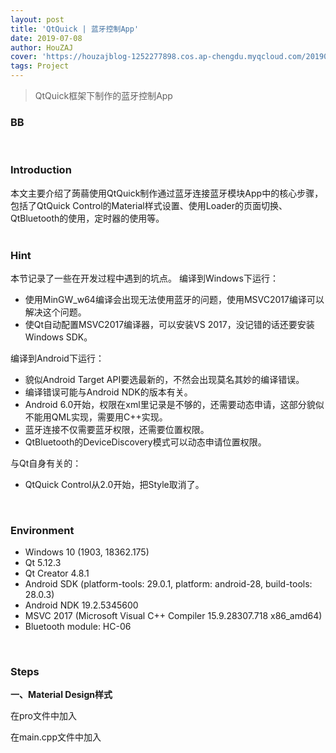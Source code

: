 ```yaml
---
layout: post
title: 'QtQuick | 蓝牙控制App'
date: 2019-07-08
author: HouZAJ
cover: 'https://houzajblog-1252277898.cos.ap-chengdu.myqcloud.com/20190122%20OpenGLAniPop/20190122-01.png'
tags: Project
---
```


> QtQuick框架下制作的蓝牙控制App


### BB

<br>

### Introduction
本文主要介绍了蒟蒻使用QtQuick制作通过蓝牙连接蓝牙模块App中的核心步骤，包括了QtQuick Control的Material样式设置、使用Loader的页面切换、QtBluetooth的使用，定时器的使用等。  
<br>

### Hint
本节记录了一些在开发过程中遇到的坑点。
编译到Windows下运行：

- 使用MinGW_w64编译会出现无法使用蓝牙的问题，使用MSVC2017编译可以解决这个问题。  
- 使Qt自动配置MSVC2017编译器，可以安装VS 2017，没记错的话还要安装Windows SDK。  

编译到Android下运行：

- 貌似Android Target API要选最新的，不然会出现莫名其妙的编译错误。  
- 编译错误可能与Android NDK的版本有关。
- Android 6.0开始，权限在xml里记录是不够的，还需要动态申请，这部分貌似不能用QML实现，需要用C++实现。  
- 蓝牙连接不仅需要蓝牙权限，还需要位置权限。  
- QtBluetooth的DeviceDiscovery模式可以动态申请位置权限。  

与Qt自身有关的：

- QtQuick Control从2.0开始，把Style取消了。  

<br>

### Environment
- Windows 10 (1903, 18362.175)  
- Qt 5.12.3  
- Qt Creator 4.8.1  
- Android SDK (platform-tools: 29.0.1, platform: android-28, build-tools: 28.0.3)  
- Android NDK 19.2.5345600  
- MSVC 2017 (Microsoft Visual C++ Compiler 15.9.28307.718 x86_amd64)  
- Bluetooth module: HC-06  

<br>

### Steps

**一、Material Design样式**

在pro文件中加入

在main.cpp文件中加入
